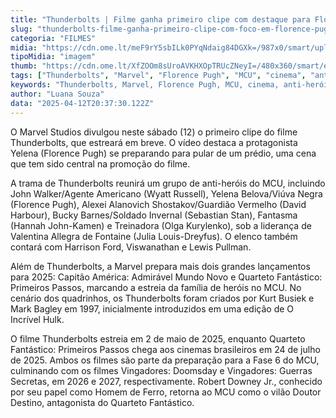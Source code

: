 ```yaml
---
title: "Thunderbolts | Filme ganha primeiro clipe com destaque para Florence Pugh"
slug: "thunderbolts-filme-ganha-primeiro-clipe-com-foco-em-florence-pugh"
categoria: "FILMES"
midia: "https://cdn.ome.lt/meF9rY5sbILk0PYqNdaig84DGXk=/987x0/smart/uploads/conteudo/fotos/thunderboltsvarianteposter_BOCPoUn.jpg"
tipoMidia: "imagem"
thumb: "https://cdn.ome.lt/XfZOOm8sUroAVKHXOpTRUcZNeyI=/480x360/smart/extras/conteudos/thunderboltsvarianteposter_YBAj751.jpg"
tags: ["Thunderbolts", "Marvel", "Florence Pugh", "MCU", "cinema", "anti-heróis", "estreia"]
keywords: "Thunderbolts, Marvel, Florence Pugh, MCU, cinema, anti-heróis, estreia"
author: "Luana Souza"
data: "2025-04-12T20:37:30.122Z"
---
```


O Marvel Studios divulgou neste sábado (12) o primeiro clipe do filme Thunderbolts, que estreará em breve. O vídeo destaca a protagonista Yelena (Florence Pugh) se preparando para pular de um prédio, uma cena que tem sido central na promoção do filme.

<blockquote class="twitter-tweet"><a href="https://twitter.com/user/status/1911087585188815203"></a></blockquote>

A trama de Thunderbolts reunirá um grupo de anti-heróis do MCU, incluindo John Walker/Agente Americano (Wyatt Russell), Yelena Belova/Viúva Negra (Florence Pugh), Alexei Alanovich Shostakov/Guardião Vermelho (David Harbour), Bucky Barnes/Soldado Invernal (Sebastian Stan), Fantasma (Hannah John-Kamen) e Treinadora (Olga Kurylenko), sob a liderança de Valentina Allegra de Fontaine (Julia Louis-Dreyfus). O elenco também contará com Harrison Ford, Viswanathan e Lewis Pullman.

Além de Thunderbolts, a Marvel prepara mais dois grandes lançamentos para 2025: Capitão América: Admirável Mundo Novo e Quarteto Fantástico: Primeiros Passos, marcando a estreia da família de heróis no MCU. No cenário dos quadrinhos, os Thunderbolts foram criados por Kurt Busiek e Mark Bagley em 1997, inicialmente introduzidos em uma edição de O Incrível Hulk.

O filme Thunderbolts estreia em 2 de maio de 2025, enquanto Quarteto Fantástico: Primeiros Passos chega aos cinemas brasileiros em 24 de julho de 2025. Ambos os filmes são parte da preparação para a Fase 6 do MCU, culminando com os filmes Vingadores: Doomsday e Vingadores: Guerras Secretas, em 2026 e 2027, respectivamente. Robert Downey Jr., conhecido por seu papel como Homem de Ferro, retorna ao MCU como o vilão Doutor Destino, antagonista do Quarteto Fantástico.